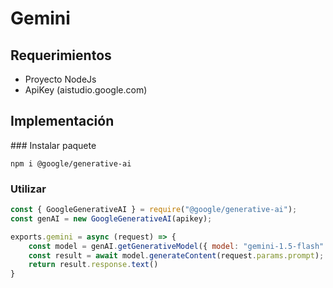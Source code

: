 # Gemini

## Requerimientos

- Proyecto NodeJs
- ApiKey (aistudio.google.com)

## Implementación

### Instalar paquete

```terminal
npm i @google/generative-ai
```

### Utilizar

```javascript
const { GoogleGenerativeAI } = require("@google/generative-ai");
const genAI = new GoogleGenerativeAI(apikey);

exports.gemini = async (request) => {
    const model = genAI.getGenerativeModel({ model: "gemini-1.5-flash" });
    const result = await model.generateContent(request.params.prompt);
    return result.response.text()
}

```